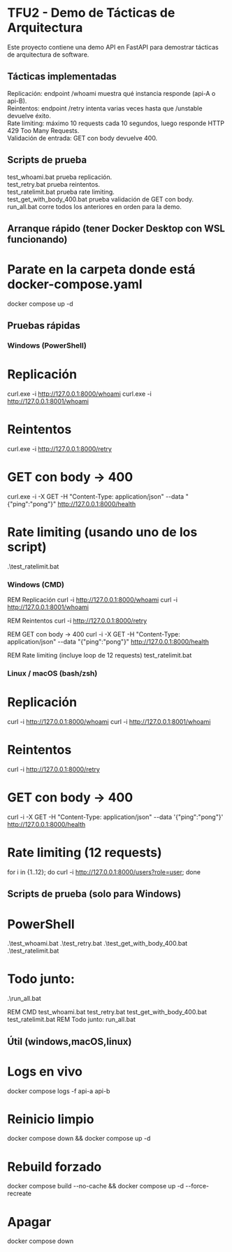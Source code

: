 ﻿# TFU2 - Demo de Tácticas de Arquitectura

Este proyecto contiene una demo API en FastAPI para demostrar tácticas de arquitectura de software.

## Tácticas implementadas
Replicación: endpoint /whoami muestra qué instancia responde (api-A o api-B).  
Reintentos: endpoint /retry intenta varias veces hasta que /unstable devuelve éxito.  
Rate limiting: máximo 10 requests cada 10 segundos, luego responde HTTP 429 Too Many Requests.  
Validación de entrada: GET con body devuelve 400.

## Scripts de prueba
test_whoami.bat  prueba replicación.  
test_retry.bat  prueba reintentos.  
test_ratelimit.bat  prueba rate limiting.  
test_get_with_body_400.bat  prueba validación de GET con body.  
run_all.bat  corre todos los anteriores en orden para la demo.

## Arranque rápido (tener Docker Desktop con WSL funcionando)

# Parate en la carpeta donde está docker-compose.yaml
docker compose up -d

## Pruebas rápidas

### Windows (PowerShell)

# Replicación
curl.exe -i http://127.0.0.1:8000/whoami
curl.exe -i http://127.0.0.1:8001/whoami

# Reintentos
curl.exe -i http://127.0.0.1:8000/retry

# GET con body -> 400
curl.exe -i -X GET -H "Content-Type: application/json" --data "{\"ping\":\"pong\"}" http://127.0.0.1:8000/health

# Rate limiting (usando uno de los script)
.\test_ratelimit.bat

### Windows (CMD)

REM Replicación
curl -i http://127.0.0.1:8000/whoami
curl -i http://127.0.0.1:8001/whoami

REM Reintentos
curl -i http://127.0.0.1:8000/retry

REM GET con body -> 400
curl -i -X GET -H "Content-Type: application/json" --data "{\"ping\":\"pong\"}" http://127.0.0.1:8000/health

REM Rate limiting (incluye loop de 12 requests)
test_ratelimit.bat

### Linux / macOS (bash/zsh)
# Replicación
curl -i http://127.0.0.1:8000/whoami
curl -i http://127.0.0.1:8001/whoami

# Reintentos
curl -i http://127.0.0.1:8000/retry

# GET con body -> 400
curl -i -X GET -H "Content-Type: application/json" --data '{"ping":"pong"}' http://127.0.0.1:8000/health

# Rate limiting (12 requests)
for i in {1..12}; do curl -i http://127.0.0.1:8000/users?role=user; done

## Scripts de prueba (solo para Windows)

# PowerShell
.\test_whoami.bat
.\test_retry.bat
.\test_get_with_body_400.bat
.\test_ratelimit.bat
# Todo junto:
.\run_all.bat

REM CMD
test_whoami.bat
test_retry.bat
test_get_with_body_400.bat
test_ratelimit.bat
REM Todo junto:
run_all.bat

## Útil (windows,macOS,linux)
# Logs en vivo
docker compose logs -f api-a api-b

# Reinicio limpio
docker compose down && docker compose up -d

# Rebuild forzado
docker compose build --no-cache && docker compose up -d --force-recreate

# Apagar
docker compose down

